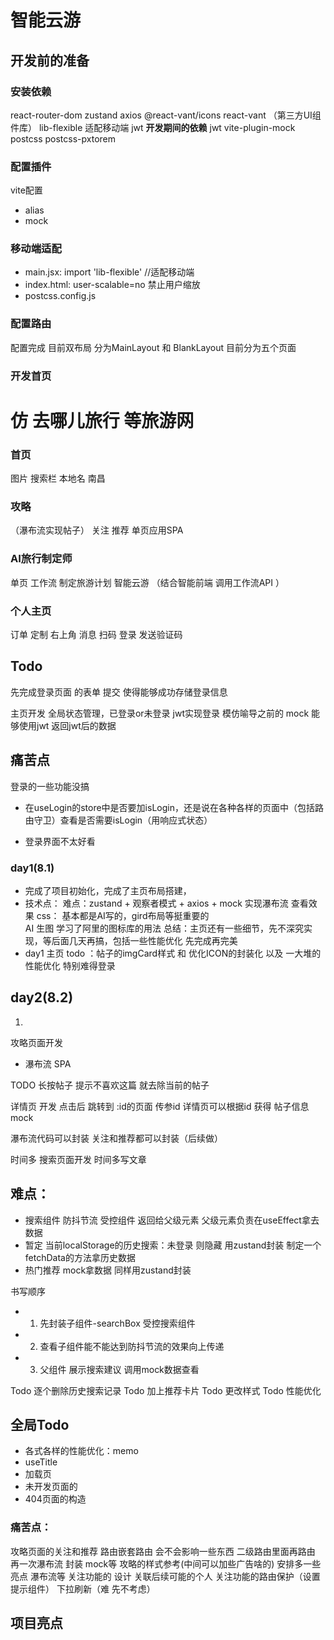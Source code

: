 # 智能云游

## 开发前的准备

### 安装依赖
react-router-dom zustand axios 
@react-vant/icons
react-vant （第三方UI组件库） lib-flexible  适配移动端
jwt
**开发期间的依赖**
jwt  vite-plugin-mock 
postcss postcss-pxtorem  
### 配置插件
vite配置
- alias
- mock
### 移动端适配
- main.jsx: import 'lib-flexible' //适配移动端
- index.html: user-scalable=no  禁止用户缩放
- postcss.config.js

### 配置路由
配置完成
目前双布局 分为MainLayout 和 BlankLayout
目前分为五个页面

### 开发首页

# 仿 去哪儿旅行 等旅游网

### 首页 
图片 搜索栏  本地名 南昌 
### 攻略 
（瀑布流实现帖子） 关注 推荐 单页应用SPA
### AI旅行制定师 
单页 工作流 制定旅游计划  智能云游 （结合智能前端 调用工作流API  ）
### 个人主页 
订单 定制 右上角 消息 扫码   登录  发送验证码

## Todo
先完成登录页面 的表单 提交 使得能够成功存储登录信息

主页开发
全局状态管理，已登录or未登录
jwt实现登录
模仿喻导之前的
mock 能够使用jwt 返回jwt后的数据



## 痛苦点
登录的一些功能没搞
- 在useLogin的store中是否要加isLogin，还是说在各种各样的页面中（包括路由守卫）查看是否需要isLogin（用响应式状态） 

- 登录界面不太好看



### day1(8.1)
- 完成了项目初始化，完成了主页布局搭建，
- 技术点：
难点：zustand + 观察者模式 + axios + mock 实现瀑布流 查看效果
css： 基本都是AI写的，gird布局等挺重要的  
AI 生图  学习了阿里的图标库的用法
总结：主页还有一些细节，先不深究实现，等后面几天再搞，包括一些性能优化
先完成再完美
- day1 主页 todo ：帖子的imgCard样式 和 优化ICON的封装化 以及 一大堆的性能优化 特别难得登录

## day2(8.2)
1. 
攻略页面开发
- 瀑布流 SPA

TODO 长按帖子 提示不喜欢这篇 就去除当前的帖子

详情页 开发 点击后 跳转到 :id的页面 传参id
详情页可以根据id 获得 帖子信息 mock

瀑布流代码可以封装 
关注和推荐都可以封装（后续做）

时间多 搜索页面开发
时间多写文章

## 难点：
- 搜索组件 防抖节流 受控组件 返回给父级元素 父级元素负责在useEffect拿去数据
- 暂定 当前localStorage的历史搜索：未登录 则隐藏  用zustand封装 制定一个fetchData的方法拿历史数据
- 热门推荐 mock拿数据 同样用zustand封装

书写顺序 
- 1. 先封装子组件-searchBox 受控搜索组件
- 2. 查看子组件能不能达到防抖节流的效果向上传递
- 3. 父组件 展示搜索建议 调用mock数据查看

Todo 逐个删除历史搜索记录
Todo 加上推荐卡片 
Todo 更改样式
Todo 性能优化

## 全局Todo
- 各式各样的性能优化：memo 
- useTitle
- 加载页
- 未开发页面的
- 404页面的构造

### 痛苦点：
攻略页面的关注和推荐 路由嵌套路由 会不会影响一些东西 二级路由里面再路由
再一次瀑布流 封装 mock等
攻略的样式参考(中间可以加些广告啥的)
安排多一些亮点 瀑布流等
关注功能的 设计 关联后续可能的个人
关注功能的路由保护（设置提示组件）
下拉刷新（难 先不考虑）

## 项目亮点
